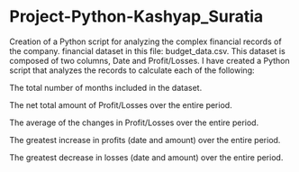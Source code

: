 # Project-Python-Kashyap_Suratia

Creation of a Python script for analyzing the complex financial records of the company. financial dataset in this file: budget_data.csv. This dataset is composed of two columns, Date and Profit/Losses. I have created a Python script that analyzes the records to calculate each of the following:


The total number of months included in the dataset.


The net total amount of Profit/Losses over the entire period.


The average of the changes in Profit/Losses over the entire period.


The greatest increase in profits (date and amount) over the entire period.


The greatest decrease in losses (date and amount) over the entire period.

